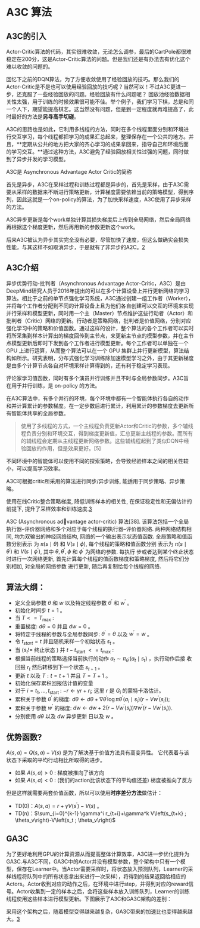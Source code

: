 

<!--
 * @version:
 * @Author:  StevenJokess（蔡舒起） https://github.com/StevenJokess
 * @Date: 2023-04-29 01:01:56
 * @LastEditors:  StevenJokess（蔡舒起） https://github.com/StevenJokess
 * @LastEditTime: 2023-07-04 21:46:59
 * @Description:
 * @Help me: make friends by a867907127@gmail.com and help me get some “foreign” things or service I need in life; 如有帮助，请赞助，失业3年了。![支付宝收款码](https://github.com/StevenJokess/d2rl/blob/master/img/%E6%94%B6.jpg)
 * @TODO::
 * @Reference:
-->

# A3C 算法

## A3C的引入

Actor-Critic算法的代码，其实很难收敛，无论怎么调参，最后的CartPole都很难稳定在200分，这是Actor-Critic算法的问题。但是我们还是有办法去有优化这个难以收敛的问题的。

回忆下之前的DQN算法，为了方便收敛使用了经验回放的技巧。那么我们的Actor-Critic是不是也可以使用经验回放的技巧呢？当然可以！不过A3C更进一步，还克服了一些经验回放的问题。经验回放有什么问题呢？ 回放池经验数据相关性太强，用于训练的时候效果很可能不佳。举个例子，我们学习下棋，总是和同一个人下，期望能提高棋艺。这当然没有问题，但是到一定程度就再难提高了，此时最好的方法是**另寻高手切磋**。

A3C的思路也是如此，它利用多线程的方法，同时在多个线程里面分别和环境进行交互学习，每个线程都把学习的成果汇总起来，整理保存在一个公共的地方。并且，**定期从公共的地方把大家的齐心学习的成果拿回来，指导自己和环境后面的学习交互。**通过这种方法，A3C避免了经验回放相关性过强的问题，同时做到了异步并发的学习模型。

A3C是 Asynchronous Advantage Actor Critic的简称

首先是异步，A3C在采样过程和训练过程都是异步的，首先是采样，由于A3C需要从采样的数据来不断进行策略更新，计算梯度需要依赖当前的策略模型，得到序列，因此这就是一个on-policy的算法，为了加快采样速度，A3C使用了异步采样的方法。

A3C异步更新是每个work单独计算其损失梯度后上传到全局网络，然后全局网络再根据这个梯度更新，然后再用新的参数更新这个work。

后来A3C被认为异步其实完全没有必要，尽管加快了速度，但这么做确实会损失性能，与其这样不如取消异步，于是就有了非异步的A2C。[2]

## A3C介绍

异步优势行动-批判者（Asynchronous Advantage Actor-Critic，A3C）是由DeepMind研究人员于2016年提出的可以在多个计算设备上并行更新网络的学习算法。相比于之前的单节点强化学习系统，A3C通过创建一组工作者（Worker），并将每个工作者分配到不同的计算设备上且为他们各自创建可以交互的环境来实现并行采样和模型更新，同时用一个主（Master）节点维护这些行动者（Actor）和批判者（Critic）网络的更新。行动者是策略网络，批判者是价值网络，分别对应强化学习中的策略和价值函数。通过这样的设计，整个算法的各个工作者可以实时将所采集到样本计算出的梯度回传到主节点，来更新主节点的模型参数，并在主节点模型更新后即时下发到各个工作者进行模型更新。每个工作者可以单独在一个 GPU 上进行运算，从而整个算法可以在一个 GPU 集群上并行更新模型，算法结构如所示。研究表明，分布式强化学习训练除加速模型学习之外，由于其更新梯度是由多个计算节点各自对环境采样计算得到的，还有利于稳定学习表现。


评论家学习值函数，同时有多个演员并行训练并且不时与全局参数同步。A3C旨在用于并行训练，是 on-policy 的方法。

在A3C算法中，有多个并行的环境，每个环境中都有一个智能体执行各自的动作和并计算累计的参数梯度。在一定步数后进行累计，利用累计的参数梯度去更新所有智能体共享的全局参数。

> 使用了多线程的方式，一个主线程负责更新Actor和Critic的参数，多个辅线程负责分别和环境交互，得到梯度更新值，汇总更新主线程的参数。而所有的辅线程会定期从主线程更新网络参数。这些辅线程起到了类似DQN中经验回放的作用，但是效果更好。[5]

不同环境中的智能体可以使用不同的探索策略，会导致经验样本之间的相关性较小，可以提高学习效率。

A3C可根据critic所采用的算法进行同步/异步训练, 能适用于同步策略、异步策略。

使用在线Critic整合策略梯度, 降低训练样本的相关性, 在保证稳定性和无偏估计的前提下, 提升了采样效率和训练速度.[3]

A3C (Asynchronous advantage actor-critic) 算法[38]. 该算法包括一个全局执行器–评价器网络和多个对应于每个线程的执行器–评价器网络. 两种网络结构相同, 均为双输出的神经网络结构, 网络的一个输出表示状态值函数. 全局策略和值函数分别表示 为 $\pi(s \mid \theta)$ 和 $V(s \mid \phi)$, 每个线程的策略和值函数分别 表示为 $\pi\left(s \mid \theta^{\prime}\right)$ 和 $V\left(s \mid \phi^{\prime}\right)$, 其中 $\theta, \theta^{\prime}, \phi$ 和 $\phi^{\prime}$ 为网络的参数. 每执行 步或者达到某个终止状态时进行一次网络更新, 首先计算每个线程的值函数梯度和策略梯度, 然后将它们分别相加, 对全局的网络参数
进行更新, 随后再复制给每个线程的网络.

## 算法大纲：

- 定义全局参数 $\theta$ 和 $w$ 以及特定线程参数 $\theta^{\prime}$ 和 $w^{\prime}$ 。
- 初始化时间步 $t=1$ 。
- 当 $T<=T_{\max}$ :
- 重置梯度: $d \theta=0$ 并且 $d w=0$ 。
- 将特定于线程的参数与全局参数同步: $\theta^{\prime}=\theta$ 以及 $w^{\prime}=w$ 。
- 令 $t_{s t a r t}=t$ 并且随机采样一个初始状态 $s_t$ 。
- 当 $\left(s_{t} !=\right.$ 终止状态 $)$ 并 $t-t_{\text {start }}<=t_{\max }$ :
- 根据当前线程的策略选择当前执行的动作 $a_t \sim \pi_{\theta^{\prime}}\left(a_t \mid s_t\right)$ ，执行动作后接 收回报 $r_t$ 然后转移到下一个状态 $s_{t+1}$ 。
- 更新 $t$ 以及 $T: t=t+1$ 并且 $T=T+1$ 。
- 初始化保存累积回报估计值的变量
- 对于 $i=t_1, \ldots, t_{\text {start }}$ :
$-r \leftarrow \gamma r+r_i ;$ 这里 $r$ 是 $G_i$ 的蒙特卡洛估计。
- 累积关于参数 $\theta^{\prime}$ 的梯度: $d \theta \leftarrow d \theta+\nabla \theta^{\prime} \log \pi \theta^{\prime}\left(a_i \mid s_i\right)\left(r-V w^{\prime}\left(s_i\right)\right)$;
- 累积关于参数 $w^{\prime}$ 的梯度:
$d w \leftarrow d w+2\left(r-V w^{\prime}\left(s_i\right)\right) \nabla w^{\prime}\left(r-V w^{\prime}\left(s_i\right)\right)$.
- 分别使用 $d \theta$ 以及 $d w$ 异步更新 日以及 $w$ 。

## 优势函数?

$A(s, a)=Q(s, a)-V(s)$ 是为了解决基于价值方法具有高变异性。 它代表着与该状态下采取的平均行动相比所取得的进步。

- 如果 $A(s, a)>0$ : 梯度被推向了该方向
- 如果 $A(s, a)<0$ : (我们的action比该状态下的平均值还差) 梯度被推向了反方

但是这样就需要两套价值函数，所以可以使用**时序差分方法**做估计：

- TD(0)：$A(s, a)=r+\gamma V\left(s^{\prime}\right)-V(s)$ 。
- TD(n)：$\sum_{i=0}^{k-1} \gamma^i r_{t+i}+\gamma^k V\left(s_{t+k} ; \theta_v\right)-V\left(s_t ; \theta_v\right)$

## GA3C

为了更好地利用GPU的计算资源从而提高整体计算效率，A3C进一步优化提升为GA3C.与A3C不同，GA3C中的Actor并没有模型参数，整个架构中只有一个模型，保存在Learner中。当Actor需要采样时，将状态放入预测队列，Learner的采样线程将队列中的所有状态拿出来进行一次采样），将得到的结果返回给相应的Actors。Actor收到对应的动作之后，在环境中进行step，并得到对应的reward信号。Actor收集到一定的样本之后，会将这些样本放入训练队列，Learner的训练线程使用这些样本进行模型更新。下图展示了A3C和GA3C架构的差别：



采用这个架构之后，随着模型变得越来越复杂，GA3C带来的加速比也变得越来越大。[3]

[1]: https://raw.githubusercontent.com/openmlsys/openmlsys-zh/main/chapter_reinforcement_learning/distributed_node_rl.md
[2]: https://zhuanlan.zhihu.com/p/478990678
[3]: https://blog.csdn.net/crazy_girl_me/article/details/123263603
